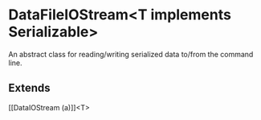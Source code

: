 # DataFileIOStream\<T  implements Serializable\>

An abstract class for reading/writing serialized data to/from the command line.

## Extends
[[DataIOStream (a)]]\<T\>
